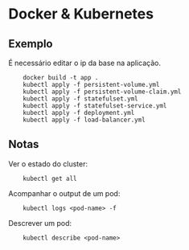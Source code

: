 # Docker & Kubernetes

## Exemplo

É necessário editar o ip da base na aplicação.

        docker build -t app .
        kubectl apply -f persistent-volume.yml
        kubectl apply -f persistent-volume-claim.yml
        kubectl apply -f statefulset.yml
        kubectl apply -f statefulset-service.yml
        kubectl apply -f deployment.yml
        kubectl apply -f load-balancer.yml

## Notas

Ver o estado do cluster:

        kubectl get all

Acompanhar o output de um pod:

        kubectl logs <pod-name> -f

Descrever um pod:

        kubectl describe <pod-name>
